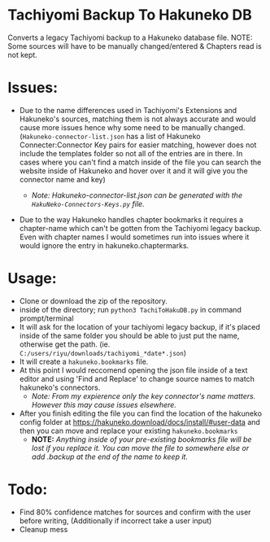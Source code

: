 # Tachiyomi Backup To Hakuneko DB
Converts a legacy Tachiyomi backup to a Hakuneko database file. NOTE: Some sources will have to be manually changed/entered &amp; Chapters read is not kept.

# Issues:
- Due to the name differences used in Tachiyomi's Extensions and Hakuneko's sources, matching them is not always accurate and would cause more issues hence why some need to be manually changed. (`Hakuneko-connector-list.json` has a list of Hakuneko Connecter:Connector Key pairs for easier matching, however does not include the templates folder so not all of the entries are in there. In cases where you can't find a match inside of the file you can search the website inside of Hakuneko and hover over it and it will give you the connector name and key)
  - *Note: Hakuneko-connector-list.json can be generated with the `HakuNeko-Connectors-Keys.py` file.*

- Due to the way Hakuneko handles chapter bookmarks it requires a chapter-name which can't be gotten from the Tachiyomi legacy backup. Even with chapter names I would sometimes run into issues where it would ignore the entry in hakuneko.chaptermarks.

# Usage:
- Clone or download the zip of the repository.
- inside of the directory; run `python3 TachiToHakuDB.py` in command prompt/terminal
- It will ask for the location of your tachiyomi legacy backup, if it's placed inside of the same folder you should be able to just put the name, otherwise get the path. (ie. `C:/users/riyu/downloads/tachiyomi_*date*.json`)
- It will create a `hakuneko.bookmarks` file.
- At this point I would reccomend opening the json file inside of a text editor and using 'Find and Replace' to change source names to match hakuneko's connectors.
  - *Note: From my expierence only the key connector's name matters. However this may cause issues elsewhere.*
- After you finish editing the file you can find the location of the hakuneko config folder at https://hakuneko.download/docs/install/#user-data and then you can move and replace your existing `hakuneko.bookmarks`
  - **NOTE:** *Anything inside of your pre-existing bookmarks file will be lost if you replace it. You can move the file to somewhere else or add .backup at the end of the name to keep it.*

# Todo:
- Find 80% confidence matches for sources and confirm with the user before writing, (Additionally if incorrect take a user input)
- Cleanup mess
